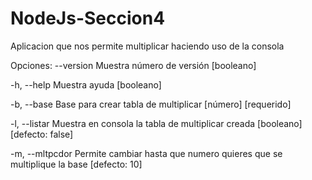 # NodeJs-Seccion4
Aplicacion que nos permite multiplicar haciendo uso de la consola

Opciones:
      --version   Muestra número de versión                           [booleano]
      
  -h, --help      Muestra ayuda                                       [booleano]
  
  -b, --base      Base para crear tabla de multiplicar      [número] [requerido]
  
  -l, --listar    Muestra en consola la tabla de multiplicar creada
                                                     [booleano] [defecto: false]
                                                     
  -m, --mltpcdor  Permite cambiar hasta que numero quieres que se multiplique la
                  base                                             [defecto: 10]
                  
